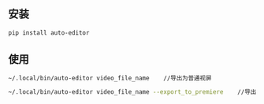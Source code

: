 ## 安装
```bash
pip install auto-editor
```
## 使用
```bash
~/.local/bin/auto-editor video_file_name    //导出为普通视屏

~/.local/bin/auto-editor video_file_name --export_to_premiere    //导出给 Premiere 剪辑软件使用
```
